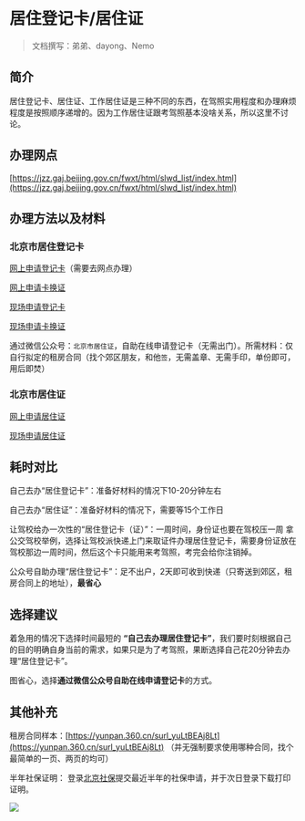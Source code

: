 # 居住登记卡/居住证
> 文档撰写：弟弟、dayong、Nemo
## 简介

居住登记卡、居住证、工作居住证是三种不同的东西，在驾照实用程度和办理麻烦程度是按照顺序递增的。因为工作居住证跟考驾照基本没啥关系，所以这里不讨论。

## 办理网点
[https://jzz.gaj.beijing.gov.cn/fwxt/html/slwd_list/index.html](https://jzz.gaj.beijing.gov.cn/fwxt/html/slwd_list/index.html)

## 办理方法以及材料

### 北京市居住登记卡

[网上申请登记卡](https://jzz.gaj.beijing.gov.cn/fwxt/html/wsdjk/2016/10/21/501.html)（需要去网点办理）

[网上申请卡换证](https://jzz.gaj.beijing.gov.cn/fwxt/html/wskhz/2017/02/27/627.html)

[现场申请登记卡](https://jzz.gaj.beijing.gov.cn/fwxt/html/djk/2016/09/01/273.html)

[现场申请卡换证](https://jzz.gaj.beijing.gov.cn/fwxt/html/khz/2017/02/28/630.html)

通过微信公众号：`北京市居住证`，自助在线申请登记卡（无需出门）。所需材料：仅自行拟定的租房合同（找个郊区朋友，和他`签`，无需盖章、无需手印，单份即可，用后即焚）

### 北京市居住证

[网上申请居住证](https://jzz.gaj.beijing.gov.cn/fwxt/html/wsjzz/2016/10/21/502.html)

[现场申请居住证](https://jzz.gaj.beijing.gov.cn/fwxt/html/jzz/2016/09/01/278.html)

## 耗时对比

自己去办“居住登记卡”：准备好材料的情况下10-20分钟左右

自己去办“居住证”：准备好材料的情况下，需要等15个工作日

让驾校给办一次性的“居住登记卡（证）”：一周时间，身份证也要在驾校压一周
拿公交驾校举例，选择让驾校派快递上门来取证件办理居住登记卡，需要身份证放在驾校那边一周时间，然后这个卡只能用来考驾照，考完会给你注销掉。

公众号自助办理“居住登记卡”：足不出户，2天即可收到快递（只寄送到郊区，租房合同上的地址），**最省心**

## 选择建议

着急用的情况下选择时间最短的 **“自己去办理居住登记卡”**，我们要时刻根据自己的目的明确自身当前的需求，如果只是为了考驾照，果断选择自己花20分钟去办理“居住登记卡”。

图省心，选择**通过微信公众号自助在线申请登记卡**的方式。

## 其他补充

租房合同样本：[https://yunpan.360.cn/surl_yuLtBEAj8Lt](https://yunpan.360.cn/surl_yuLtBEAj8Lt) （并无强制要求使用哪种合同，找个最简单的一页、两页的均可）

半年社保证明：
登录[北京社保](http://fuwu.rsj.beijing.gov.cn/csibiz/indinfo/login.jsp)提交最近半年的社保申请，并于次日登录下载打印证明。

![](https://ae01.alicdn.com/kf/Had2a46bac0fe4e39a14439c7bbace92dY.png)

